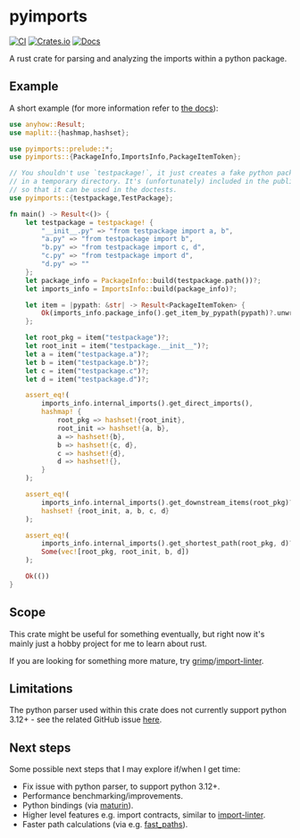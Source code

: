 # pyimports

[![CI](https://github.com/Peter554/pyimports/actions/workflows/ci.yml/badge.svg)](https://github.com/Peter554/pyimports/actions/workflows/ci.yml)
[![Crates.io](https://img.shields.io/crates/v/pyimports.svg)](https://crates.io/crates/pyimports)
[![Docs](https://img.shields.io/badge/Docs-grey)](https://docs.rs/pyimports/)

A rust crate for parsing and analyzing the imports within a python package.

## Example

A short example (for more information refer to [the docs](https://docs.rs/pyimports/)):

```rust
use anyhow::Result;
use maplit::{hashmap,hashset};

use pyimports::prelude::*;
use pyimports::{PackageInfo,ImportsInfo,PackageItemToken};

// You shouldn't use `testpackage!`, it just creates a fake python package
// in a temporary directory. It's (unfortunately) included in the public API
// so that it can be used in the doctests.
use pyimports::{testpackage,TestPackage};

fn main() -> Result<()> {
    let testpackage = testpackage! {
        "__init__.py" => "from testpackage import a, b",
        "a.py" => "from testpackage import b",
        "b.py" => "from testpackage import c, d",
        "c.py" => "from testpackage import d",
        "d.py" => ""
    };
    let package_info = PackageInfo::build(testpackage.path())?;
    let imports_info = ImportsInfo::build(package_info)?;

    let item = |pypath: &str| -> Result<PackageItemToken> {
        Ok(imports_info.package_info().get_item_by_pypath(pypath)?.unwrap().token())
    };

    let root_pkg = item("testpackage")?;
    let root_init = item("testpackage.__init__")?;
    let a = item("testpackage.a")?;
    let b = item("testpackage.b")?;
    let c = item("testpackage.c")?;
    let d = item("testpackage.d")?;

    assert_eq!(
        imports_info.internal_imports().get_direct_imports(),
        hashmap! {
            root_pkg => hashset!{root_init},
            root_init => hashset!{a, b},
            a => hashset!{b},
            b => hashset!{c, d},
            c => hashset!{d},
            d => hashset!{},
        }
    );

    assert_eq!(
        imports_info.internal_imports().get_downstream_items(root_pkg)?,
        hashset! {root_init, a, b, c, d}
    );

    assert_eq!(
        imports_info.internal_imports().get_shortest_path(root_pkg, d)?,
        Some(vec![root_pkg, root_init, b, d])
    );

    Ok(())
}
```

## Scope

This crate might be useful for something eventually, but right now it's mainly just
a hobby project for me to learn about rust.

If you are looking for something more mature, try [grimp](https://github.com/seddonym/grimp/)/[import-linter](https://github.com/seddonym/import-linter).

## Limitations

The python parser used within this crate does not currently support python 3.12+ - see the related GitHub issue [here](https://github.com/RustPython/Parser/issues/125).

## Next steps

Some possible next steps that I may explore if/when I get time:

- Fix issue with python parser, to support python 3.12+.
- Performance benchmarking/improvements.
- Python bindings (via [maturin](https://github.com/PyO3/maturin)).
- Higher level features e.g. import contracts, similar to [import-linter](https://github.com/seddonym/import-linter).
- Faster path calculations (via e.g. [fast_paths](https://github.com/easbar/fast_paths)).
